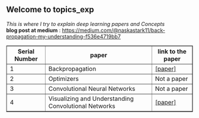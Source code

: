 ## Welcome to topics_exp


<i>This is where I try to explain deep learning papers and Concepts</i><br/>
<b>blog post at medium</b> : https://medium.com/@naskastark11/back-propagation-my-understanding-f536e4719bb7
<table border=1px>
  <tr>
  <th>Serial Number</th>
  <th>paper </th>
    <th>link to the paper</th>
  </tr>
  <tr>
    <i>
    <td>1</td>
    <td>Backpropagation</td>
    <td><a href="https://www.iro.umontreal.ca/~vincentp/ift3395/lectures/backprop_old.pdf" >[paper]</a></td>
  </tr>
  <tr>
    <td>2</td>
    <td>Optimizers</td>
    <td>Not a paper</td>
  </tr>
  <tr>
    <td>3</td>
    <td>Convolutional Neural Networks</td>
    <td>Not a paper</td>
      </tr>
  <tr>
    <td>4</td>
    <td>Visualizing and Understanding Convolutional Networks</td>
    <td><a href="https://cs.nyu.edu/~fergus/papers/zeilerECCV2014.pdf">[paper]</a></td>
  </tr>
  
  </i>
  </table>
